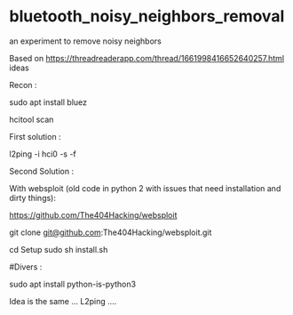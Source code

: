 # bluetooth_noisy_neighbors_removal
an experiment to remove noisy neighbors

Based on https://threadreaderapp.com/thread/1661998416652640257.html ideas

Recon : 

sudo apt install bluez

hcitool scan

First solution :

l2ping -i hci0 -s -f

Second Solution : 

With websploit (old code in python 2 with issues that need installation and dirty things):

https://github.com/The404Hacking/websploit

git clone git@github.com:The404Hacking/websploit.git

cd Setup
sudo sh install.sh

#Divers :

sudo apt install python-is-python3

Idea is the same ... L2ping ....
